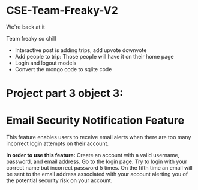 # CSE-Team-Freaky-V2
We're back at it

Team freaky so chill

* Interactive post is adding trips, add upvote downvote
* Add people to trip: Those people will have it on their home page
* Login and logout models
* Convert the mongo code to sqlite code

# Project part 3 object 3:
# Email Security Notification Feature

This feature enables users to receive email alerts when there are too many incorrect login attempts on their account.


**In order to use this feature:**
Create an account with a valid username, password, and email address. Go to the login page. Try to login with your correct name but incorrect password 5 times. On the fifth time an email will be sent to the email address associated with your account alerting you of the potential security risk on your account.

